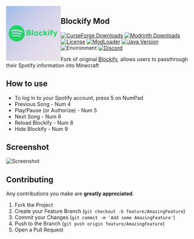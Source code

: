 <img src="./src/main/resources/assets/blockify/icon.png" width="150" align="left"/>

## Blockify Mod

[![CurseForge Downloads](https://is.gd/bycASH)](https://www.curseforge.com/minecraft/mc-mods/blockify)
[![Modrinth Downloads](https://is.gd/oNgXFH)](https://modrinth.com/mod/blockify)
[![License](https://img.shields.io/github/license/clownless/blockify?style=flat-square)](https://github.com/clownless/Blockify/blob/main/LICENSE)
[![ModLoader](https://img.shields.io/badge/modloader-Fabric-1976d2?style=flat-square)](https://fabricmc.net/)
[![Java Version](https://img.shields.io/badge/java-17%20(or%20above)-1976d2?style=flat-square)](https://adoptium.net/releases.html)
![Environment](https://img.shields.io/badge/environment-client-1976d2?style=flat-square)
[![Discord](https://img.shields.io/discord/837540892411691008?label=discord&style=flat-square)](https://discord.gg/bSgZxY3rQm)

Fork of original [Blockify](https://github.com/BuffMage/Blockify), allows users to passthrough their Spotify information into Minecraft


## How to use

- To log in to your Spotify account, press 5 on NumPad
- Previous Song - Num 4
- Play/Pause (or Authorize) - Num 5 
- Next Song - Num 6
- Reload Blockify - Num 8
- Hide Blockify - Num 9

## Screenshot

![Screenshot](https://i.imgur.com/yBgOGke.png)

## Contributing

Any contributions you make are **greatly appreciated**.

1. Fork the Project
2. Create your Feature Branch (`git checkout -b feature/AmazingFeature`)
3. Commit your Changes (`git commit -m 'Add some AmazingFeature'`)
4. Push to the Branch (`git push origin feature/AmazingFeature`)
5. Open a Pull Request

